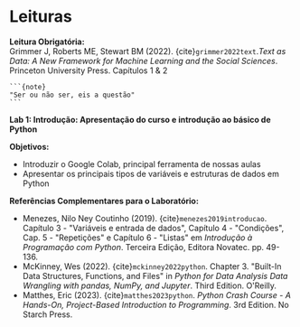 # Leituras

**Leitura Obrigatória:**  
Grimmer J, Roberts ME, Stewart BM (2022). {cite}`grimmer2022text`.*Text as Data: A New Framework for Machine Learning and the Social Sciences*. Princeton University Press. Capítulos 1 & 2  

````{margin}
```{note}
"Ser ou não ser, eis a questão"
```
````

**Lab 1: Introdução: Apresentação do curso e introdução ao básico de Python**  

**Objetivos:**  
- Introduzir o Google Colab, principal ferramenta de nossas aulas  
- Apresentar os principais tipos de variáveis e estruturas de dados em Python  

**Referências Complementares para o Laboratório:**  
- Menezes, Nilo Ney Coutinho (2019). {cite}`menezes2019introducao`. Capítulo 3 - "Variáveis e entrada de dados", Capítulo 4 - "Condições", Cap. 5 - "Repetições" e Capítulo 6 - "Listas" em *Introdução à Programação com Python*. Terceira Edição, Editora Novatec. pp. 49-136.  
- McKinney, Wes (2022). {cite}`mckinney2022python`. Chapter 3. "Built-In Data Structures, Functions, and Files" in *Python for Data Analysis Data Wrangling with pandas, NumPy, and Jupyter*. Third Edition. O'Reilly.  
- Matthes, Eric (2023). {cite}`matthes2023python`. *Python Crash Course - A Hands-On, Project-Based Introduction to Programming*. 3rd Edition. No Starch Press.  



